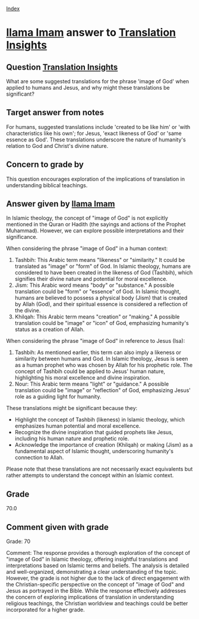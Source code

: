 
[Index](../../index.md)
# [llama Imam](../../answering_models/llama_Imam.md) answer to [Translation Insights](../../questions/Translation_Insights.md)

## Question [Translation Insights](../../questions/Translation_Insights.md)
What are some suggested translations for the phrase 'image of God' when applied to humans and Jesus, and why might these translations be significant?

## Target answer from notes
For humans, suggested translations include 'created to be like him' or 'with characteristics like his own'; for Jesus, 'exact likeness of God' or 'same essence as God'. These translations underscore the nature of humanity's relation to God and Christ's divine nature.

## Concern to grade by
This question encourages exploration of the implications of translation in understanding biblical teachings.

## Answer given by [llama Imam](../../answering_models/llama_Imam.md)
In Islamic theology, the concept of "image of God" is not explicitly mentioned in the Quran or Hadith (the sayings and actions of the Prophet Muhammad). However, we can explore possible interpretations and their significance.

When considering the phrase "image of God" in a human context:

1. Tashbih: This Arabic term means "likeness" or "similarity." It could be translated as "image" or "form" of God. In Islamic theology, humans are considered to have been created in the likeness of God (Tashbih), which signifies their divine nature and potential for moral excellence.
2. Jism: This Arabic word means "body" or "substance." A possible translation could be "form" or "essence" of God. In Islamic thought, humans are believed to possess a physical body (Jism) that is created by Allah (God), and their spiritual essence is considered a reflection of the divine.
3. Khilqah: This Arabic term means "creation" or "making." A possible translation could be "image" or "icon" of God, emphasizing humanity's status as a creation of Allah.

When considering the phrase "image of God" in reference to Jesus (Isa):

1. Tashbih: As mentioned earlier, this term can also imply a likeness or similarity between humans and God. In Islamic theology, Jesus is seen as a human prophet who was chosen by Allah for his prophetic role. The concept of Tashbih could be applied to Jesus' human nature, highlighting his moral excellence and divine inspiration.
2. Nour: This Arabic term means "light" or "guidance." A possible translation could be "image" or "reflection" of God, emphasizing Jesus' role as a guiding light for humanity.

These translations might be significant because they:

* Highlight the concept of Tashbih (likeness) in Islamic theology, which emphasizes human potential and moral excellence.
* Recognize the divine inspiration that guided prophets like Jesus, including his human nature and prophetic role.
* Acknowledge the importance of creation (Khilqah) or making (Jism) as a fundamental aspect of Islamic thought, underscoring humanity's connection to Allah.

Please note that these translations are not necessarily exact equivalents but rather attempts to understand the concept within an Islamic context.

## Grade
70.0

## Comment given with grade
Grade: 70

Comment: The response provides a thorough exploration of the concept of "image of God" in Islamic theology, offering insightful translations and interpretations based on Islamic terms and beliefs. The analysis is detailed and well-organized, demonstrating a clear understanding of the topic. However, the grade is not higher due to the lack of direct engagement with the Christian-specific perspective on the concept of "image of God" and Jesus as portrayed in the Bible. While the response effectively addresses the concern of exploring implications of translation in understanding religious teachings, the Christian worldview and teachings could be better incorporated for a higher grade.
